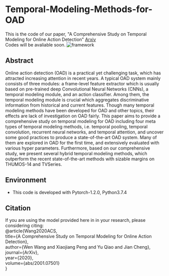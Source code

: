 # Temporal-Modeling-Methods-for-OAD
This is the code of our paper, "A Comprehensive Study on Temporal Modeling for Online Action Detection"  [Arxiv](https://arxiv.org/abs/2001.07501)    
Codes will be avaliable soon.
![framework](https://github.com/wangwen39/Temporal-Modeling-Methods-for-OAD/blob/master/framework.png)
## Abstract
Online action detection (OAD) is a practical yet challenging task, which has attracted increasing attention in recent years. A typical OAD system mainly consists of three modules: a frame-level feature extractor which is usually based on pre-trained deep Convolutional Neural Networks (CNNs), a temporal modeling module, and an action classifier. Among them, the temporal modeling module is crucial which aggregates discriminative information from historical and current features. Though many temporal modeling methods have been developed for OAD and other topics, their effects are lack of investigation on OAD fairly. This paper aims to provide a comprehensive study on temporal modeling for OAD including four meta types of temporal modeling methods, i.e. temporal pooling, temporal convolution, recurrent neural networks, and temporal attention, and uncover some good practices to produce a state-of-the-art OAD system. Many of them are explored in OAD for the first time, and extensively evaluated with various hyper parameters. Furthermore, based on our comprehensive study, we present several hybrid temporal modeling methods, which outperform the recent state-of-the-art methods with sizable margins on THUMOS-14 and TVSeries.
## Environment
* This code is developed with Pytorch-1.2.0, Python3.7.4
## Citation
If you are using the model provided here in in your research, please considering citing:  
    @article{Wang2020ACS,  
      title={A Comprehensive Study on Temporal Modeling for Online Action Detection},  
      author={Wen Wang and Xiaojiang Peng and Yu Qiao and Jian Cheng},   
      journal={ArXiv},   
      year={2020},   
      volume={abs/2001.07501}   
    }
